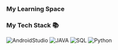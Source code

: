 ### My Learning Space

<!--
**moi-sohyeon/moi-sohyeon** is a ✨ _special_ ✨ repository because its `README.md` (this file) appears on your GitHub profile.

Here are some ideas to get you started:

- 🔭 I’m currently working on ...
- 🌱 I’m currently learning ...
- 👯 I’m looking to collaborate on ...
- 🤔 I’m looking for help with ...
- 💬 Ask me about ...
- 📫 How to reach me: ...
- 😄 Pronouns: ...
- ⚡ Fun fact: ...
-->

### My Tech Stack 📚

<img alt ="AndroidStudio" src
="https://img.shields.io/badge/Android%20Studio-3DDC84.svg?&style=for-the-badge&logo=Android%20Studio&logoColor=white"/>
<img alt ="JAVA" src
="https://img.shields.io/badge/Java-007396.svg?&style=for-the-badge&logo=Java&logoColor=white"/>
<img alt ="SQL" src
="https://img.shields.io/badge/Oracle%20SQL-F80000.svg?&style=for-the-badge&logo=Oracle&logoColor=white"/>
<img alt ="Python" src
="https://img.shields.io/badge/Python-3776AB.svg?&style=for-the-badge&logo=Python&logoColor=white"/>
